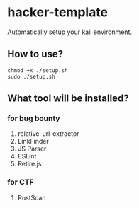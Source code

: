 # hacker-template
Automatically setup your kali environment.


## How to use?
```
chmod +x ./setup.sh
sudo ./setup.sh
```

## What tool will be installed?

### for bug bounty

1. relative-url-extractor
2. LinkFinder
3. JS Parser
4. ESLint
5. Retire.js

### for CTF
1. RustScan
